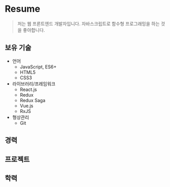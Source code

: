 # Resume

> 저는 웹 프론트엔드 개발자입니다. 자바스크립트로 함수형 프로그래밍을 하는 것을 좋아합니다.

## 보유 기술

- 언어
  - JavaScript, ES6+
  - HTML5
  - CSS3
- 라이브러리/프레임워크
  - React.js
  - Redux
  - Redux Saga
  - Vue.js
  - RxJS
- 형상관리
  - Git

## 경력

## 프로젝트

## 학력
